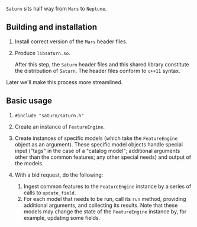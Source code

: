 `Saturn` sits half way from `Mars` to `Neptune`.

## Building and installation

1. Install correct version of the `Mars` header files.

2. Produce `libsaturn.so`. 

   After this step, the `Saturn` header files and this shared library
   constitute the distribution of `Saturn`. The header files conform to `c++11` syntax.

Later we'll make this process more streamlined.

## Basic usage

1. `#include "saturn/saturn.h"`

2. Create an instance of `FeatureEngine`.

3. Create instances of specific models (which take the `FeatureEngine` object as an argument).
   These specific model objects handle special input ("tags" in the case of a "catalog model";
   additional arguments other than the common features; any other special needs) and output
   of the models.

4. With a bid request, do the following:

   1. Ingest common features to the `FeatureEngine` instance by a series of calls to `update_field`.
   2. For each model that needs to be run, call its `run` method, providing additional arguments, and collecting its results. Note that these models may change the state of the `FeatureEngine` instance by, for example, updating some fields.
